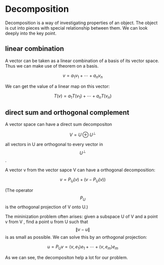 <script id="MathJax-script" async src="https://cdn.jsdelivr.net/npm/mathjax@3/es5/tex-mml-chtml.js"></script>

# Decomposition

Decomposition is a way of investigating properties of an object.
The object is cut into pieces with special relationship between them.
We can look deeply into the key point.

## linear combination

A vector can be taken as a linear combination of a basis of
its vector space. Thus we can make use of theorem on a basis.

$$ v = a_1 v_1 + \cdots + a_n v_n$$

We can get the value of a linear map on this vector:

$$T(v) = a_1 T(v_1) + \cdots + a_n T(v_n)$$

## direct sum and orthogonal complement

A vector space can have a direct sum decompositon

$$V = U \oplus U^{\bot}$$

all vectors in U are orthogonal to every vector in $$U^{\bot}$$.

A vector v from the vector sapce V can have a orthogonal decomposition:

$$ v = P_{U}(v) + (v - P_{U}(v))$$

(The operator $$P_{U}$$ is the orthogonal projection of V onto U.)

The mininization problem often arises: given a subspace U of V
and a point v from V , find a point u from U such that
$$\|v - u \|$$ is as small as possible. We can solve this by
an orthogonal projection:

$$ u = P_{U}v = \langle v , e_1 \rangle e_1 + \cdots +
                \langle v , e_m \rangle e_m $$

As we can see, the decompositon help a lot for our problem.
